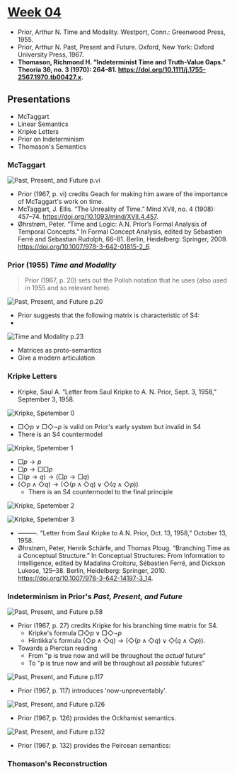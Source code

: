 # [Week 04](https://github.com/benbrastmckie/ModalHistory/tree/master?tab=readme-ov-file#week-04-prior-and-thomason-mar-3)

- Prior, Arthur N. Time and Modality. Westport, Conn.: Greenwood Press, 1955.
- Prior, Arthur N. Past, Present and Future. Oxford, New York: Oxford University Press, 1967.
- **Thomason, Richmond H. “Indeterminist Time and Truth-Value Gaps.” Theoria 36, no. 3 (1970): 264–81. https://doi.org/10.1111/j.1755-2567.1970.tb00427.x.**

## Presentations

- McTaggart
- Linear Semantics
- Kripke Letters
- Prior on Indeterminism
- Thomason's Semantics

### McTaggart

![Past, Present, and Future p.vi](assets/Prior_vi.png)

- Prior (1967, p. vi) credits Geach for making him aware of the importance of McTaggart's work on time.
- McTaggart, J. Ellis. “The Unreality of Time.” Mind XVII, no. 4 (1908): 457–74. https://doi.org/10.1093/mind/XVII.4.457.
- Øhrstrøm, Peter. “Time and Logic: A.N. Prior’s Formal Analysis of Temporal Concepts.” In Formal Concept Analysis, edited by Sébastien Ferré and Sebastian Rudolph, 66–81. Berlin, Heidelberg: Springer, 2009. https://doi.org/10.1007/978-3-642-01815-2_6.

### Prior (1955) _Time and Modality_ 

> Prior (1967, p. 20) sets out the Polish notation that he uses (also used in 1955 and so relevant here).

![Past, Present, and Future p.20](assets/Prior_20.png)

- Prior suggests that the following matrix is characteristic of S4:
-
![Time and Modality p.23](assets/Prior_TM_23.png)

- Matrices as proto-semantics
- Give a modern articulation

### Kripke Letters

- Kripke, Saul A. “Letter from Saul Kripke to A. N. Prior, Sept. 3, 1958,” September 3, 1958.

![Kripke, Spetember 0](assets/Kripke_Sept0.png)

- $\Box\Diamond p \vee \Box\Diamond\neg p$ is valid on Prior's early system but invalid in S4
- There is an S4 countermodel

![Kripke, Spetember 1](assets/Kripke_Sept1.png)

- $\Box p \rightarrow p$
- $\Box p \rightarrow \Box\Box p$
- $\Box(p \rightarrow q) \rightarrow (\Box p \rightarrow \Box q)$
- $(\Diamond p \wedge \Diamond q) \rightarrow (\Diamond(p \wedge \Diamond q) \vee \Diamond(q \wedge \Diamond p))$
  - There is an S4 countermodel to the final principle

![Kripke, Spetember 2](assets/Kripke_Sept2.png)

![Kripke, Spetember 3](assets/Kripke_Sept3.png)

- ———. “Letter from Saul Kripke to A.N. Prior, Oct. 13, 1958,” October 13, 1958.
- Øhrstrøm, Peter, Henrik Schärfe, and Thomas Ploug. “Branching Time as a Conceptual Structure.” In Conceptual Structures: From Information to Intelligence, edited by Madalina Croitoru, Sébastien Ferré, and Dickson Lukose, 125–38. Berlin, Heidelberg: Springer, 2010. https://doi.org/10.1007/978-3-642-14197-3_14.

### Indeterminism in Prior's _Past, Present, and Future_

![Past, Present, and Future p.58](assets/Prior_58.png)

- Prior (1967, p. 27) credits Kripke for his branching time matrix for S4.
  - Kripke's formula $\Box\Diamond p \vee \Box\Diamond\neg p$
  - Hintikka's formula $(\Diamond p \wedge \Diamond q) \rightarrow (\Diamond(p \wedge \Diamond q) \vee \Diamond(q \wedge \Diamond p))$.
- Towards a Piercian reading
  - From "p is true now and will be throughout the _actual_ future"
  - To "p is true now and will be throughout all _possible_ futures"

![Past, Present, and Future p.117](assets/Prior_117.png)

- Prior (1967, p. 117) introduces 'now-unpreventably'.

![Past, Present, and Future p.126](assets/Prior_126.png)

- Prior (1967, p. 126) provides the Ockhamist semantics.

![Past, Present, and Future p.132](assets/Prior_132.png)

- Prior (1967, p. 132) provides the Peircean semantics:

### Thomason's Reconstruction

<!-- - See the [Logic Notes](https://github.com/benbrastmckie/LogicNotes/blob/main/LogicNotesCurrent.pdf) to follow along. -->

